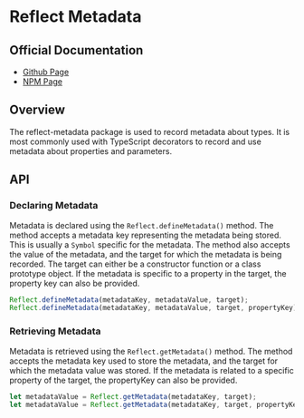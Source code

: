 # Reflect Metadata

## Official Documentation

* [Github Page](https://github.com/rbuckton/reflect-metadata)
* [NPM Page](https://www.npmjs.com/package/reflect-metadata)

## Overview

The reflect-metadata package is used to record metadata about types. It is most commonly used with TypeScript decorators to 
record and use metadata about properties and parameters.

## API

### Declaring Metadata

Metadata is declared using the `Reflect.defineMetadata()` method. The method accepts a metadata key representing the metadata 
being stored. This is usually a `Symbol` specific for the metadata. The method also accepts the value of the metadata, and the 
target for which the metadata is being recorded. The target can either be a constructor function or a class prototype object.
If the metadata is specific to a property in the target, the property key can also be provided.

```ts
Reflect.defineMetadata(metadataKey, metadataValue, target);
Reflect.defineMetadata(metadataKey, metadataValue, target, propertyKey);
```

### Retrieving Metadata

Metadata is retrieved using the `Reflect.getMetadata()` method. The method accepts the metadata key used to store the metadata, 
and the target for which the metadata value was stored. If the metadata is related to a specific property of the target, 
the propertyKey can also be provided.

```ts
let metadataValue = Reflect.getMetadata(metadataKey, target);
let metadataValue = Reflect.getMetadata(metadataKey, target, propertyKey);
```

